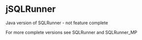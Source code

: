 # jSQLRunner
Java version of SQLRunner - not feature complete

For more complete versions see SQLRunner and SQLRunner_MP
